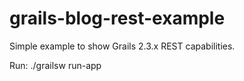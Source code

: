 grails-blog-rest-example
========================

Simple example to show Grails 2.3.x REST capabilities.

Run: ./grailsw run-app


